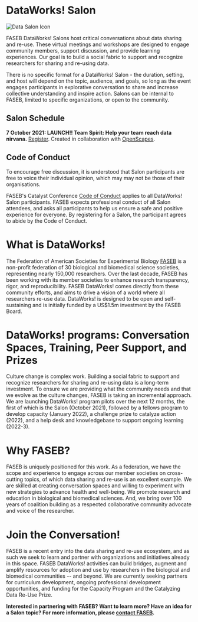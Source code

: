 # DataWorks! Salon

![Data Salon Icon](https://user-images.githubusercontent.com/90872869/133941277-713114ba-b184-4507-9299-eef94fd3007d.png "DataWorks! Salon Icon")

FASEB DataWorks! Salons host critical conversations about data sharing and re-use.  These virtual meetings and workshops are designed to engage community members, support discussion, and provide learning experiences.  Our goal is to build a social fabric to support and recognize researchers for sharing and re-using data.

There is no specific format for a DataWorks! Salon - the duration, setting, and host will depend on the topic, audience, and goals, so long as the event engages participants in explorative conversation to share and increase collective understanding and inspire action.  Salons can be internal to FASEB, limited to specific organizations, or open to the community.

## Salon Schedule
**7 October 2021:  LAUNCH!! Team Spirit: Help your team reach data nirvana.**  [Register](https://zoom.us/meeting/register/tJMscO6trjsrEtXnAumLngDhotvEG-NvNyaS).  Created in collaboration with [OpenScapes](https://openscapes.org).

## Code of Conduct

To encourage free discussion, it is understood that Salon participants are free to voice their individual opinion, which may may not be those of their organisations. 

FASEB's Catalyst Conference [Code of Conduct](faseb.org/Portals/2/PDFs/SRCs/SRC%20Code%20of%20Conduct.pdf) applies to all DataWorks! Salon participants. FASEB expects professional conduct of all Salon attendees, and asks all participants to help us ensure a safe and positive experience for everyone. By registering for a Salon, the participant agrees to abide by the Code of Conduct.

# What is DataWorks!

The Federation of American Societies for Experimental Biology [FASEB](https://faseb.org) is a non-profit federation of 30 biological and biomedical science societies, representing nearly 150,000 researchers.  Over the last decade, FASEB has been working with its member societies to enhance research transparency, rigor, and reproducibility.  FASEB DataWorks! comes directly from these community efforts, and aims to drive a vision of a world where all researchers re-use data. DataWorks! is designed to be open and self-sustaining and is initially funded by a US$1.5m investment by the FASEB Board.

# DataWorks! programs: Conversation Spaces, Training, Peer Support, and Prizes

Culture change is complex work. Building a social fabric to support and recognize researchers for sharing and re-using data is a long-term investment. To ensure we are providing what the community needs and that we evolve as the culture changes, FASEB is taking an incremental approach.  We are launching DataWorks! program pilots over the next 12 months, the first of which is the Salon (October 2021), followed by a fellows program to develop capacity (January 2022), a challenge prize to catalyze action (2022), and a help desk and knowledgebase to support ongoing learning (2022-3).

# Why FASEB?

FASEB is uniquely positioned for this work.  As a federation, we have the scope and experience to engage across our member societies on cross-cutting topics, of which data sharing and re-use is an excellent example. We are skilled at creating conversation spaces and willing to experiment with new strategies to advance health and well-being.  We promote research and education in biological and biomedical sciences.  And, we bring over 100 years of coalition building as a respected collaborative community advocate and voice of the researcher. 

# Join the Conversation!

FASEB is a recent entry into the data sharing and re-use ecosystem, and as such  we seek to learn and partner with organizations and initiatives already in this space.  FASEB DataWorks! activities can build bridges, augment and amplify resources for adoption and use by researchers in the biological and biomedical communities -- and beyond.  We are currently seeking partners for curriculum development, ongoing professional development opportunities, and funding for the Capacity Program and the Catalyzing Data Re-Use Prize.

**Interested in partnering with FASEB? Want to learn more? Have an idea for a Salon topic? For more information, please [contact FASEB](https://faseb.org/About-FASEB/Contact-FASEB).**

